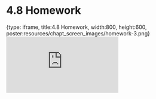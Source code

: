 # 4.8 Homework
 
{type: iframe, title:4.8 Homework, width:800, height:600, poster:resources/chapt_screen_images/homework-3.png}
![](https://stephaniemyan.github.io/hgv_modules/no_toc/homework-3.html)
 

 
